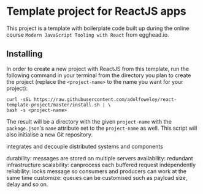# Template project for ReactJS apps

This project is a template with boilerplate code built up during the online course `Modern JavaScript Tooling with React` from egghead.io.

## Installing

In order to create a new project with ReactJS from this template, run the following command in your terminal from the directory you plan to create the project (replace the `<project-name>` to the name you want for your project):

```
curl -sSL https://raw.githubusercontent.com/adolfoweloy/react-template-project/master/install.sh | \
bash -s <project-name>
```

The result will be a directory with the given `project-name` with the `package.json`'s `name` attribute set to the `project-name` as well.
This script will also initialise a new Git repository.

integrates and decouple distributed systems and components

durability: messages are stored on multiple servers
availability: redundant infrastructure
scalability: canprocess each buffered request independently
reliability: locks message so consumers and producers can work at the same time
customize: queues can be customised such as payload size, delay and so on.
